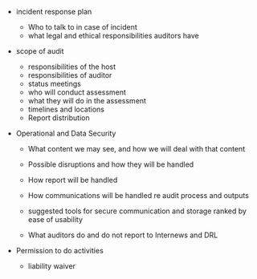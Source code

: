  - incident response plan
   - Who to talk to in case of incident
   - what legal and ethical responsibilities auditors have

 - scope of audit
   - responsibilities of the host
   - responsibilities of auditor
   - status meetings
   - who will conduct assessment
   - what they will do in the assessment
   - timelines and locations
   - Report distribution

  - Operational and Data Security
    - What content we may see, and how we will deal with that content
	- Possible disruptions and how they will be handled
	- How report will be handled
	- How communications will be handled re audit process and outputs
	- suggested tools for secure communication and storage ranked by ease of usability
 
	- What auditors do and do not report to Internews and DRL

  - Permission to do activities
    - liability waiver


